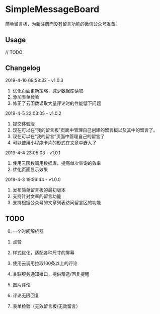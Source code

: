 # SimpleMessageBoard

简单留言板，为新注册而没有留言功能的微信公众号准备。


## Usage
// TODO

## Changelog

2019-4-10 09:58:32 - v1.0.3
1. 优化页面更新策略，减少数据库读取
2. 添加表单检验
3. 修正了云函数读取大量评论时的性能低下问题

2019-4-5 22:03:05 - v1.0.2
1. 提交体验版
2. 现在可以在“我的留言板”页面中管理自己创建的留言板以及其中的留言了。
3. 现在可以在“我的留言”页面中管理自己的留言了
4. 可以使用小程序卡片的形式在文章中嵌入了

2019-4-4 23:05:03 - v1.0.1
1. 使用云函数调用数据库，提高单次查询的效率
2. 优化页面显示效果

2019-4-3 19:56:44 - v1.0.0
1. 发布简单留言板的最初版本
2. 支持针对文章的留言功能
3. 支持根据公众号的文章列表访问留言区的功能


## TODO
0. 一个时间解析器


1. 点赞
2. 样式优化，适配各种尺寸的屏幕
3. 使用云调用拉取100条以上的评论
4. 关联服务通知接口，提供精选/回复提醒
5. 图片评论
6. 评论无限回复
7. 表单检验（无效留言板/无效留言）